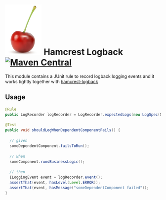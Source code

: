 # ![cherry-logo](https://raw.githubusercontent.com/codereligion/cherry/master/small-cherry.png) Hamcrest Logback [![Maven Central](https://maven-badges.herokuapp.com/maven-central/com.codereligion/codereligion-cherry-junit-logback/badge.svg?style=plastic)](https://maven-badges.herokuapp.com/maven-central/com.codereligion/codereligion-cherry-junit-logback)

This module contains a JUnit rule to record logback logging events and it works tightly together with [hamcrest-logback](https://github.com/codereligion/cherry-test/tree/master/hamcrest-logback)

## Usage
```java
@Rule
public LogRecorder logRecorder = LogRecorder.expectedLogs(new LogSpec(SomeType.class, Level.ERROR));

@Test
public void shouldLogWhenDependentComponentFails() {

  // given 
  someDependentComponent.failsToRun();

  // when
  someComponent.runsBusinessLogic();
  
  // then
  ILoggingEvent event = logRecorder.event();
  assertThat(event, hasLevel(Level.ERROR));
  assertThat(event, hasMessage("someDependentComponent failed"));
}
```
